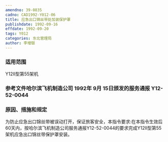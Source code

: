 ```yaml
---
amendno: 39-0835  
cadno: CAD1992-Y012-06  
title: 应急出口锦丝带处加装保护罩  
publishdate: 1992-09-16  
effdate: 1992-09-20  
tags: Y012  
categories: 东北管理局  
author: 李增银  
---
```

  
### 适用范围  
Y12Ⅱ型第55架机  
  
<!--more-->  
### 参考文件哈尔滨飞机制造公司 1992年 9月 15日颁发的服务通报 Y12-52-0044  
  
### 原因、措施和规定  
为防止应急出口锦丝带被误动打开，保证旅客安全，本指令要求:在本指令生效后60天内，按哈尔滨飞机制造公司服务通报Y12-52-0044的要求完成Y12Ⅱ型第55架机应急出口锦丝带保护罩安装。  
